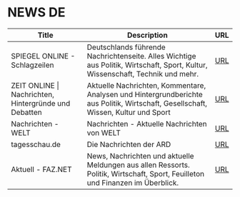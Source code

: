 # NEWS DE

Title | Description | URL
--- | --- | ---
SPIEGEL ONLINE - Schlagzeilen | Deutschlands führende Nachrichtenseite. Alles Wichtige aus Politik, Wirtschaft, Sport, Kultur, Wissenschaft, Technik und mehr. | [URL](http://www.spiegel.de/schlagzeilen/index.rss)
ZEIT ONLINE &#124; Nachrichten, Hintergründe und Debatten | Aktuelle Nachrichten, Kommentare, Analysen und Hintergrundberichte aus Politik, Wirtschaft, Gesellschaft, Wissen, Kultur und Sport | [URL](https://newsfeed.zeit.de/index)
Nachrichten - WELT | Nachrichten - Aktuelle Nachrichten von WELT | [URL](https://www.welt.de/feeds/latest.rss)
tagesschau.de | Die Nachrichten der ARD | [URL](https://www.tagesschau.de/xml/atom/)
Aktuell - FAZ.NET | News, Nachrichten und aktuelle Meldungen aus allen Ressorts. Politik, Wirtschaft, Sport, Feuilleton und Finanzen im Überblick. | [URL](http://www.faz.net/rss/aktuell/)